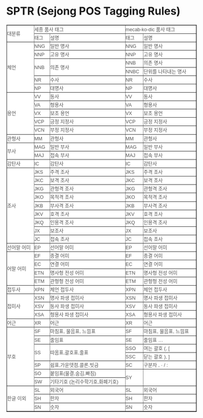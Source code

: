 # SPTR (Sejong POS Tagging Rules)


<table border="1" cellpadding="0" cellspacing="0" style="background-color: white; border-collapse: collapse; color: rgb(85, 85, 85); font-family: Helvetica, Verdana, 나눔고딕, NanumGothic, &quot;맑은 고딕&quot;, &quot;Malgun Gothic&quot;, Gothic, 고딕, AppleGothic, sans-serif; font-size: 12.8px; line-height: 21.12px; margin: 0px; padding: 0px;"><tr height="17" style="height: 12.75pt; margin: 0px; padding: 0px;"><td class="xl67" height="34" rowspan="2" width="78" style="height: 25.5pt; margin: 0px; padding: 0px; width: 59pt;">대분류</td><td class="xl67" colspan="2" width="263" style="border-left-style: none; margin: 0px; padding: 0px; width: 198pt;">세종 품사 태그</td><td class="xl67" colspan="2" width="202" style="border-left-style: none; margin: 0px; padding: 0px; width: 152pt;">mecab-ko-dic 품사 태그</td></tr><tr height="17" style="height: 12.75pt; margin: 0px; padding: 0px;"><td class="xl67" height="17" width="42" style="border-left-style: none; border-top-style: none; margin: 0px; padding: 0px; width: 32pt;">태그</td><td class="xl67" width="221" style="border-left-style: none; border-top-style: none; margin: 0px; padding: 0px; width: 166pt;">설명</td><td class="xl67" width="48" style="border-left-style: none; border-top-style: none; margin: 0px; padding: 0px; width: 36pt;">태그</td><td class="xl67" width="154" style="border-left-style: none; border-top-style: none; margin: 0px; padding: 0px; width: 116pt;">설명</td></tr><tr height="17" style="height: 12.75pt; margin: 0px; padding: 0px;"><td class="xl67" height="102" rowspan="6" width="78" style="border-top-style: none; margin: 0px; padding: 0px; width: 59pt;">체언</td><td class="xl71" width="42" style="border-left-style: none; border-top-style: none; margin: 0px; padding: 0px; width: 32pt;">NNG</td><td class="xl65" width="221" style="border-left-style: none; border-top-style: none; margin: 0px; padding: 0px; width: 166pt;">일반 명사</td><td class="xl71" width="48" style="border-left-style: none; border-top-style: none; margin: 0px; padding: 0px; width: 36pt;">NNG</td><td class="xl65" width="154" style="border-left-style: none; border-top-style: none; margin: 0px; padding: 0px; width: 116pt;">일반 명사</td></tr><tr height="17" style="height: 12.75pt; margin: 0px; padding: 0px;"><td class="xl71" height="17" width="42" style="border-left-style: none; border-top-style: none; margin: 0px; padding: 0px; width: 32pt;">NNP</td><td class="xl65" width="221" style="border-left-style: none; border-top-style: none; margin: 0px; padding: 0px; width: 166pt;">고유 명사</td><td class="xl71" width="48" style="border-left-style: none; border-top-style: none; margin: 0px; padding: 0px; width: 36pt;">NNP</td><td class="xl65" width="154" style="border-left-style: none; border-top-style: none; margin: 0px; padding: 0px; width: 116pt;">고유 명사</td></tr><tr height="17" style="height: 12.75pt; margin: 0px; padding: 0px;"><td class="xl71" height="34" rowspan="2" width="42" style="border-top-style: none; margin: 0px; padding: 0px; width: 32pt;">NNB</td><td class="xl65" rowspan="2" width="221" style="border-top-style: none; margin: 0px; padding: 0px; width: 166pt;"><span style="" _foo="font6" _foo="margin: 0px; padding: 0px;">의존</span><span style="" _foo="font0" _foo="margin: 0px; padding: 0px;">&nbsp;</span><span style="" _foo="font6" _foo="margin: 0px; padding: 0px;">명사</span></td><td class="xl71" width="48" style="border-left-style: none; border-top-style: none; margin: 0px; padding: 0px; width: 36pt;">NNB</td><td class="xl65" width="154" style="border-left-style: none; border-top-style: none; margin: 0px; padding: 0px; width: 116pt;">의존 명사</td></tr><tr height="17" style="height: 12.75pt; margin: 0px; padding: 0px;"><td class="xl71" height="17" width="48" style="border-left-style: none; border-top-style: none; margin: 0px; padding: 0px; width: 36pt;">NNBC</td><td class="xl65" width="154" style="border-left-style: none; border-top-style: none; margin: 0px; padding: 0px; width: 116pt;">단위를 나타내는 명사</td></tr><tr height="17" style="height: 12.75pt; margin: 0px; padding: 0px;"><td class="xl71" height="17" width="42" style="border-left-style: none; border-top-style: none; margin: 0px; padding: 0px; width: 32pt;">NR</td><td class="xl65" width="221" style="border-left-style: none; border-top-style: none; margin: 0px; padding: 0px; width: 166pt;">수사</td><td class="xl71" width="48" style="border-left-style: none; border-top-style: none; margin: 0px; padding: 0px; width: 36pt;">NR</td><td class="xl65" width="154" style="border-left-style: none; border-top-style: none; margin: 0px; padding: 0px; width: 116pt;">수사</td></tr><tr height="17" style="height: 12.75pt; margin: 0px; padding: 0px;"><td class="xl71" height="17" width="42" style="border-left-style: none; border-top-style: none; margin: 0px; padding: 0px; width: 32pt;">NP</td><td class="xl65" width="221" style="border-left-style: none; border-top-style: none; margin: 0px; padding: 0px; width: 166pt;">대명사</td><td class="xl71" width="48" style="border-left-style: none; border-top-style: none; margin: 0px; padding: 0px; width: 36pt;">NP</td><td class="xl65" width="154" style="border-left-style: none; border-top-style: none; margin: 0px; padding: 0px; width: 116pt;">대명사</td></tr><tr height="17" style="height: 12.75pt; margin: 0px; padding: 0px;"><td class="xl67" height="85" rowspan="5" width="78" style="border-top-style: none; margin: 0px; padding: 0px; width: 59pt;">용언</td><td class="xl71" width="42" style="border-left-style: none; border-top-style: none; margin: 0px; padding: 0px; width: 32pt;">VV</td><td class="xl68" width="221" style="border-left-style: none; border-top-style: none; margin: 0px; padding: 0px; width: 166pt;">동사</td><td class="xl71" width="48" style="border-left-style: none; border-top-style: none; margin: 0px; padding: 0px; width: 36pt;">VV</td><td class="xl68" width="154" style="border-left-style: none; border-top-style: none; margin: 0px; padding: 0px; width: 116pt;">동사</td></tr><tr height="17" style="height: 12.75pt; margin: 0px; padding: 0px;"><td class="xl71" height="17" width="42" style="border-left-style: none; border-top-style: none; margin: 0px; padding: 0px; width: 32pt;">VA</td><td class="xl68" width="221" style="border-left-style: none; border-top-style: none; margin: 0px; padding: 0px; width: 166pt;">형용사</td><td class="xl71" width="48" style="border-left-style: none; border-top-style: none; margin: 0px; padding: 0px; width: 36pt;">VA</td><td class="xl68" width="154" style="border-left-style: none; border-top-style: none; margin: 0px; padding: 0px; width: 116pt;">형용사</td></tr><tr height="17" style="height: 12.75pt; margin: 0px; padding: 0px;"><td class="xl71" height="17" width="42" style="border-left-style: none; border-top-style: none; margin: 0px; padding: 0px; width: 32pt;">VX</td><td class="xl68" width="221" style="border-left-style: none; border-top-style: none; margin: 0px; padding: 0px; width: 166pt;">보조 용언</td><td class="xl71" width="48" style="border-left-style: none; border-top-style: none; margin: 0px; padding: 0px; width: 36pt;">VX</td><td class="xl68" width="154" style="border-left-style: none; border-top-style: none; margin: 0px; padding: 0px; width: 116pt;">보조 용언</td></tr><tr height="17" style="height: 12.75pt; margin: 0px; padding: 0px;"><td class="xl71" height="17" width="42" style="border-left-style: none; border-top-style: none; margin: 0px; padding: 0px; width: 32pt;">VCP</td><td class="xl68" width="221" style="border-left-style: none; border-top-style: none; margin: 0px; padding: 0px; width: 166pt;">긍정 지정사</td><td class="xl71" width="48" style="border-left-style: none; border-top-style: none; margin: 0px; padding: 0px; width: 36pt;">VCP</td><td class="xl68" width="154" style="border-left-style: none; border-top-style: none; margin: 0px; padding: 0px; width: 116pt;">긍정 지정사</td></tr><tr height="17" style="height: 12.75pt; margin: 0px; padding: 0px;"><td class="xl71" height="17" width="42" style="border-left-style: none; border-top-style: none; margin: 0px; padding: 0px; width: 32pt;">VCN</td><td class="xl68" width="221" style="border-left-style: none; border-top-style: none; margin: 0px; padding: 0px; width: 166pt;">부정 지정사</td><td class="xl71" width="48" style="border-left-style: none; border-top-style: none; margin: 0px; padding: 0px; width: 36pt;">VCN</td><td class="xl68" width="154" style="border-left-style: none; border-top-style: none; margin: 0px; padding: 0px; width: 116pt;">부정 지정사</td></tr><tr height="17" style="height: 12.75pt; margin: 0px; padding: 0px;"><td class="xl67" height="17" width="78" style="border-top-style: none; margin: 0px; padding: 0px; width: 59pt;">관형사</td><td class="xl71" width="42" style="border-left-style: none; border-top-style: none; margin: 0px; padding: 0px; width: 32pt;">MM</td><td class="xl68" width="221" style="border-left-style: none; border-top-style: none; margin: 0px; padding: 0px; width: 166pt;">관형사</td><td class="xl71" width="48" style="border-left-style: none; border-top-style: none; margin: 0px; padding: 0px; width: 36pt;">MM</td><td class="xl68" width="154" style="border-left-style: none; border-top-style: none; margin: 0px; padding: 0px; width: 116pt;">관형사</td></tr><tr height="17" style="height: 12.75pt; margin: 0px; padding: 0px;"><td class="xl67" height="34" rowspan="2" width="78" style="border-top-style: none; margin: 0px; padding: 0px; width: 59pt;">부사</td><td class="xl71" width="42" style="border-left-style: none; border-top-style: none; margin: 0px; padding: 0px; width: 32pt;">MAG</td><td class="xl68" width="221" style="border-left-style: none; border-top-style: none; margin: 0px; padding: 0px; width: 166pt;">일반 부사</td><td class="xl71" width="48" style="border-left-style: none; border-top-style: none; margin: 0px; padding: 0px; width: 36pt;">MAG</td><td class="xl68" width="154" style="border-left-style: none; border-top-style: none; margin: 0px; padding: 0px; width: 116pt;">일반 부사</td></tr><tr height="17" style="height: 12.75pt; margin: 0px; padding: 0px;"><td class="xl71" height="17" width="42" style="border-left-style: none; border-top-style: none; margin: 0px; padding: 0px; width: 32pt;">MAJ</td><td class="xl68" width="221" style="border-left-style: none; border-top-style: none; margin: 0px; padding: 0px; width: 166pt;">접속 부사</td><td class="xl71" width="48" style="border-left-style: none; border-top-style: none; margin: 0px; padding: 0px; width: 36pt;">MAJ</td><td class="xl68" width="154" style="border-left-style: none; border-top-style: none; margin: 0px; padding: 0px; width: 116pt;">접속 부사</td></tr><tr height="17" style="height: 12.75pt; margin: 0px; padding: 0px;"><td class="xl67" height="17" width="78" style="border-top-style: none; margin: 0px; padding: 0px; width: 59pt;">감탄사</td><td class="xl71" width="42" style="border-left-style: none; border-top-style: none; margin: 0px; padding: 0px; width: 32pt;">IC</td><td class="xl68" width="221" style="border-left-style: none; border-top-style: none; margin: 0px; padding: 0px; width: 166pt;">감탄사</td><td class="xl71" width="48" style="border-left-style: none; border-top-style: none; margin: 0px; padding: 0px; width: 36pt;">IC</td><td class="xl68" width="154" style="border-left-style: none; border-top-style: none; margin: 0px; padding: 0px; width: 116pt;">감탄사</td></tr><tr height="17" style="height: 12.75pt; margin: 0px; padding: 0px;"><td class="xl67" height="153" rowspan="9" width="78" style="border-top-style: none; margin: 0px; padding: 0px; width: 59pt;">조사</td><td class="xl71" width="42" style="border-left-style: none; border-top-style: none; margin: 0px; padding: 0px; width: 32pt;">JKS</td><td class="xl68" width="221" style="border-left-style: none; border-top-style: none; margin: 0px; padding: 0px; width: 166pt;">주격 조사</td><td class="xl71" width="48" style="border-left-style: none; border-top-style: none; margin: 0px; padding: 0px; width: 36pt;">JKS</td><td class="xl68" width="154" style="border-left-style: none; border-top-style: none; margin: 0px; padding: 0px; width: 116pt;">주격 조사</td></tr><tr height="17" style="height: 12.75pt; margin: 0px; padding: 0px;"><td class="xl71" height="17" width="42" style="border-left-style: none; border-top-style: none; margin: 0px; padding: 0px; width: 32pt;">JKC</td><td class="xl68" width="221" style="border-left-style: none; border-top-style: none; margin: 0px; padding: 0px; width: 166pt;">보격 조사</td><td class="xl71" width="48" style="border-left-style: none; border-top-style: none; margin: 0px; padding: 0px; width: 36pt;">JKC</td><td class="xl68" width="154" style="border-left-style: none; border-top-style: none; margin: 0px; padding: 0px; width: 116pt;">보격 조사</td></tr><tr height="17" style="height: 12.75pt; margin: 0px; padding: 0px;"><td class="xl71" height="17" width="42" style="border-left-style: none; border-top-style: none; margin: 0px; padding: 0px; width: 32pt;">JKG</td><td class="xl68" width="221" style="border-left-style: none; border-top-style: none; margin: 0px; padding: 0px; width: 166pt;">관형격 조사</td><td class="xl71" width="48" style="border-left-style: none; border-top-style: none; margin: 0px; padding: 0px; width: 36pt;">JKG</td><td class="xl68" width="154" style="border-left-style: none; border-top-style: none; margin: 0px; padding: 0px; width: 116pt;">관형격 조사</td></tr><tr height="17" style="height: 12.75pt; margin: 0px; padding: 0px;"><td class="xl71" height="17" width="42" style="border-left-style: none; border-top-style: none; margin: 0px; padding: 0px; width: 32pt;">JKO</td><td class="xl68" width="221" style="border-left-style: none; border-top-style: none; margin: 0px; padding: 0px; width: 166pt;">목적격 조사</td><td class="xl71" width="48" style="border-left-style: none; border-top-style: none; margin: 0px; padding: 0px; width: 36pt;">JKO</td><td class="xl68" width="154" style="border-left-style: none; border-top-style: none; margin: 0px; padding: 0px; width: 116pt;">목적격 조사</td></tr><tr height="17" style="height: 12.75pt; margin: 0px; padding: 0px;"><td class="xl71" height="17" width="42" style="border-left-style: none; border-top-style: none; margin: 0px; padding: 0px; width: 32pt;">JKB</td><td class="xl68" width="221" style="border-left-style: none; border-top-style: none; margin: 0px; padding: 0px; width: 166pt;">부사격 조사</td><td class="xl71" width="48" style="border-left-style: none; border-top-style: none; margin: 0px; padding: 0px; width: 36pt;">JKB</td><td class="xl68" width="154" style="border-left-style: none; border-top-style: none; margin: 0px; padding: 0px; width: 116pt;">부사격 조사</td></tr><tr height="17" style="height: 12.75pt; margin: 0px; padding: 0px;"><td class="xl71" height="17" width="42" style="border-left-style: none; border-top-style: none; margin: 0px; padding: 0px; width: 32pt;">JKV</td><td class="xl68" width="221" style="border-left-style: none; border-top-style: none; margin: 0px; padding: 0px; width: 166pt;">호격 조사</td><td class="xl71" width="48" style="border-left-style: none; border-top-style: none; margin: 0px; padding: 0px; width: 36pt;">JKV</td><td class="xl68" width="154" style="border-left-style: none; border-top-style: none; margin: 0px; padding: 0px; width: 116pt;">호격 조사</td></tr><tr height="17" style="height: 12.75pt; margin: 0px; padding: 0px;"><td class="xl71" height="17" width="42" style="border-left-style: none; border-top-style: none; margin: 0px; padding: 0px; width: 32pt;">JKQ</td><td class="xl68" width="221" style="border-left-style: none; border-top-style: none; margin: 0px; padding: 0px; width: 166pt;">인용격 조사</td><td class="xl71" width="48" style="border-left-style: none; border-top-style: none; margin: 0px; padding: 0px; width: 36pt;">JKQ</td><td class="xl68" width="154" style="border-left-style: none; border-top-style: none; margin: 0px; padding: 0px; width: 116pt;">인용격 조사</td></tr><tr height="17" style="height: 12.75pt; margin: 0px; padding: 0px;"><td class="xl71" height="17" width="42" style="border-left-style: none; border-top-style: none; margin: 0px; padding: 0px; width: 32pt;">JX</td><td class="xl68" width="221" style="border-left-style: none; border-top-style: none; margin: 0px; padding: 0px; width: 166pt;">보조사</td><td class="xl71" width="48" style="border-left-style: none; border-top-style: none; margin: 0px; padding: 0px; width: 36pt;">JX</td><td class="xl68" width="154" style="border-left-style: none; border-top-style: none; margin: 0px; padding: 0px; width: 116pt;">보조사</td></tr><tr height="17" style="height: 12.75pt; margin: 0px; padding: 0px;"><td class="xl71" height="17" width="42" style="border-left-style: none; border-top-style: none; margin: 0px; padding: 0px; width: 32pt;">JC</td><td class="xl68" width="221" style="border-left-style: none; border-top-style: none; margin: 0px; padding: 0px; width: 166pt;">접속 조사</td><td class="xl71" width="48" style="border-left-style: none; border-top-style: none; margin: 0px; padding: 0px; width: 36pt;">JC</td><td class="xl68" width="154" style="border-left-style: none; border-top-style: none; margin: 0px; padding: 0px; width: 116pt;">접속 조사</td></tr><tr height="17" style="height: 12.75pt; margin: 0px; padding: 0px;"><td class="xl66" height="17" width="78" style="border-top-style: none; margin: 0px; padding: 0px; width: 59pt;">선어말 어미</td><td class="xl71" width="42" style="border-left-style: none; border-top-style: none; margin: 0px; padding: 0px; width: 32pt;">EP</td><td class="xl68" width="221" style="border-left-style: none; border-top-style: none; margin: 0px; padding: 0px; width: 166pt;">선어말 어미</td><td class="xl71" width="48" style="border-left-style: none; border-top-style: none; margin: 0px; padding: 0px; width: 36pt;">EP</td><td class="xl68" width="154" style="border-left-style: none; border-top-style: none; margin: 0px; padding: 0px; width: 116pt;">선어말 어미</td></tr><tr height="17" style="height: 12.75pt; margin: 0px; padding: 0px;"><td class="xl69" height="68" rowspan="4" width="78" style="height: 51pt; margin: 0px; padding: 0px; width: 59pt;">어말 어미</td><td class="xl71" width="42" style="border-left-style: none; border-top-style: none; margin: 0px; padding: 0px; width: 32pt;">EF</td><td class="xl68" width="221" style="border-left-style: none; border-top-style: none; margin: 0px; padding: 0px; width: 166pt;">종결 어미</td><td class="xl71" width="48" style="border-left-style: none; border-top-style: none; margin: 0px; padding: 0px; width: 36pt;">EF</td><td class="xl68" width="154" style="border-left-style: none; border-top-style: none; margin: 0px; padding: 0px; width: 116pt;">종결 어미</td></tr><tr height="17" style="height: 12.75pt; margin: 0px; padding: 0px;"><td class="xl71" height="17" width="42" style="border-left-style: none; border-top-style: none; margin: 0px; padding: 0px; width: 32pt;">EC</td><td class="xl68" width="221" style="border-left-style: none; border-top-style: none; margin: 0px; padding: 0px; width: 166pt;">연결 어미</td><td class="xl71" width="48" style="border-left-style: none; border-top-style: none; margin: 0px; padding: 0px; width: 36pt;">EC</td><td class="xl68" width="154" style="border-left-style: none; border-top-style: none; margin: 0px; padding: 0px; width: 116pt;">연결 어미</td></tr><tr height="17" style="height: 12.75pt; margin: 0px; padding: 0px;"><td class="xl71" height="17" width="42" style="border-left-style: none; border-top-style: none; margin: 0px; padding: 0px; width: 32pt;">ETN</td><td class="xl68" width="221" style="border-left-style: none; border-top-style: none; margin: 0px; padding: 0px; width: 166pt;">명사형 전성 어미</td><td class="xl71" width="48" style="border-left-style: none; border-top-style: none; margin: 0px; padding: 0px; width: 36pt;">ETN</td><td class="xl68" width="154" style="border-left-style: none; border-top-style: none; margin: 0px; padding: 0px; width: 116pt;">명사형 전성 어미</td></tr><tr height="17" style="height: 12.75pt; margin: 0px; padding: 0px;"><td class="xl71" height="17" width="42" style="border-left-style: none; border-top-style: none; margin: 0px; padding: 0px; width: 32pt;">ETM</td><td class="xl68" width="221" style="border-left-style: none; border-top-style: none; margin: 0px; padding: 0px; width: 166pt;">관형형 전성 어미</td><td class="xl71" width="48" style="border-left-style: none; border-top-style: none; margin: 0px; padding: 0px; width: 36pt;">ETM</td><td class="xl68" width="154" style="border-left-style: none; border-top-style: none; margin: 0px; padding: 0px; width: 116pt;">관형형 전성 어미</td></tr><tr height="17" style="height: 12.75pt; margin: 0px; padding: 0px;"><td class="xl67" height="17" width="78" style="border-top-style: none; margin: 0px; padding: 0px; width: 59pt;">접두사</td><td class="xl71" width="42" style="border-left-style: none; border-top-style: none; margin: 0px; padding: 0px; width: 32pt;">XPN</td><td class="xl68" width="221" style="border-left-style: none; border-top-style: none; margin: 0px; padding: 0px; width: 166pt;">체언 접두사</td><td class="xl71" width="48" style="border-left-style: none; border-top-style: none; margin: 0px; padding: 0px; width: 36pt;">XPN</td><td class="xl68" width="154" style="border-left-style: none; border-top-style: none; margin: 0px; padding: 0px; width: 116pt;">체언 접두사</td></tr><tr height="17" style="height: 12.75pt; margin: 0px; padding: 0px;"><td class="xl67" height="51" rowspan="3" width="78" style="border-top-style: none; margin: 0px; padding: 0px; width: 59pt;">접미사</td><td class="xl71" width="42" style="border-left-style: none; border-top-style: none; margin: 0px; padding: 0px; width: 32pt;">XSN</td><td class="xl68" width="221" style="border-left-style: none; border-top-style: none; margin: 0px; padding: 0px; width: 166pt;">명사 파생 접미사</td><td class="xl71" width="48" style="border-left-style: none; border-top-style: none; margin: 0px; padding: 0px; width: 36pt;">XSN</td><td class="xl68" width="154" style="border-left-style: none; border-top-style: none; margin: 0px; padding: 0px; width: 116pt;">명사 파생 접미사</td></tr><tr height="17" style="height: 12.75pt; margin: 0px; padding: 0px;"><td class="xl71" height="17" width="42" style="border-left-style: none; border-top-style: none; margin: 0px; padding: 0px; width: 32pt;">XSV</td><td class="xl68" width="221" style="border-left-style: none; border-top-style: none; margin: 0px; padding: 0px; width: 166pt;">동사 파생 접미사</td><td class="xl71" width="48" style="border-left-style: none; border-top-style: none; margin: 0px; padding: 0px; width: 36pt;">XSV</td><td class="xl68" width="154" style="border-left-style: none; border-top-style: none; margin: 0px; padding: 0px; width: 116pt;">동사 파생 접미사</td></tr><tr height="17" style="height: 12.75pt; margin: 0px; padding: 0px;"><td class="xl71" height="17" width="42" style="border-left-style: none; border-top-style: none; margin: 0px; padding: 0px; width: 32pt;">XSA</td><td class="xl68" width="221" style="border-left-style: none; border-top-style: none; margin: 0px; padding: 0px; width: 166pt;">형용사 파생 접미사</td><td class="xl71" width="48" style="border-left-style: none; border-top-style: none; margin: 0px; padding: 0px; width: 36pt;">XSA</td><td class="xl68" width="154" style="border-left-style: none; border-top-style: none; margin: 0px; padding: 0px; width: 116pt;">형용사 파생 접미사</td></tr><tr height="17" style="height: 12.75pt; margin: 0px; padding: 0px;"><td class="xl67" height="17" width="78" style="border-top-style: none; margin: 0px; padding: 0px; width: 59pt;">어근</td><td class="xl71" width="42" style="border-left-style: none; border-top-style: none; margin: 0px; padding: 0px; width: 32pt;">XR</td><td class="xl68" width="221" style="border-left-style: none; border-top-style: none; margin: 0px; padding: 0px; width: 166pt;">어근</td><td class="xl71" width="48" style="border-left-style: none; border-top-style: none; margin: 0px; padding: 0px; width: 36pt;">XR</td><td class="xl68" width="154" style="border-left-style: none; border-top-style: none; margin: 0px; padding: 0px; width: 116pt;">어근</td></tr><tr height="17" style="height: 12.75pt; margin: 0px; padding: 0px;"><td class="xl67" height="119" rowspan="7" width="78" style="border-top-style: none; margin: 0px; padding: 0px; width: 59pt;">부호</td><td class="xl71" width="42" style="border-left-style: none; border-top-style: none; margin: 0px; padding: 0px; width: 32pt;">SF</td><td class="xl65" width="221" style="border-left-style: none; border-top-style: none; margin: 0px; padding: 0px; width: 166pt;">마침표, 물음표, 느낌표</td><td class="xl71" width="48" style="border-left-style: none; border-top-style: none; margin: 0px; padding: 0px; width: 36pt;">SF</td><td class="xl65" width="154" style="border-left-style: none; border-top-style: none; margin: 0px; padding: 0px; width: 116pt;">마침표, 물음표, 느낌표</td></tr><tr height="17" style="height: 12.75pt; margin: 0px; padding: 0px;"><td class="xl71" height="17" width="42" style="border-left-style: none; border-top-style: none; margin: 0px; padding: 0px; width: 32pt;">SE</td><td class="xl68" width="221" style="border-left-style: none; border-top-style: none; margin: 0px; padding: 0px; width: 166pt;">줄임표</td><td class="xl71" width="48" style="border-left-style: none; border-top-style: none; margin: 0px; padding: 0px; width: 36pt;">SE</td><td class="xl68" width="154" style="border-left-style: none; border-top-style: none; margin: 0px; padding: 0px; width: 116pt;">줄임표 …</td></tr><tr height="17" style="height: 12.75pt; margin: 0px; padding: 0px;"><td class="xl71" height="34" rowspan="2" width="42" style="border-top-style: none; margin: 0px; padding: 0px; width: 32pt;">SS</td><td class="xl68" rowspan="2" width="221" style="border-top-style: none; margin: 0px; padding: 0px; width: 166pt;">따옴표,괄호표,줄표</td><td class="xl71" width="48" style="border-left-style: none; border-top-style: none; margin: 0px; padding: 0px; width: 36pt;">SSO</td><td class="xl68" width="154" style="border-left-style: none; border-top-style: none; margin: 0px; padding: 0px; width: 116pt;">여는 괄호 (, [</td></tr><tr height="17" style="height: 12.75pt; margin: 0px; padding: 0px;"><td class="xl73" height="17" width="48" style="border-left-style: none; border-top-style: none; margin: 0px; padding: 0px; width: 36pt;">SSC</td><td class="xl68" width="154" style="border-left-style: none; border-top-style: none; margin: 0px; padding: 0px; width: 116pt;">닫는 괄호 ), ]</td></tr><tr height="17" style="height: 12.75pt; margin: 0px; padding: 0px;"><td class="xl71" height="17" width="42" style="border-left-style: none; border-top-style: none; margin: 0px; padding: 0px; width: 32pt;">SP</td><td class="xl68" width="221" style="border-left-style: none; border-top-style: none; margin: 0px; padding: 0px; width: 166pt;">쉼표,가운뎃점,콜론,빗금</td><td class="xl71" width="48" style="border-left-style: none; border-top-style: none; margin: 0px; padding: 0px; width: 36pt;">SC</td><td class="xl65" width="154" style="border-left-style: none; border-top-style: none; margin: 0px; padding: 0px; width: 116pt;">구분자 , · / :</td></tr><tr height="17" style="height: 12.75pt; margin: 0px; padding: 0px;"><td class="xl71" height="17" width="42" style="border-left-style: none; border-top-style: none; margin: 0px; padding: 0px; width: 32pt;">SO</td><td class="xl68" width="221" style="border-left-style: none; border-top-style: none; margin: 0px; padding: 0px; width: 166pt;">붙임표(물결,숨김,빠짐)</td><td class="xl71" rowspan="2" width="48" style="border-top-style: none; margin: 0px; padding: 0px; width: 36pt;">SY</td><td class="xl65" rowspan="2" width="154" style="border-top-style: none; margin: 0px; padding: 0px; width: 116pt;">　</td></tr><tr height="17" style="height: 12.75pt; margin: 0px; padding: 0px;"><td class="xl71" height="17" width="42" style="border-left-style: none; border-top-style: none; margin: 0px; padding: 0px; width: 32pt;">SW</td><td class="xl68" width="221" style="border-left-style: none; border-top-style: none; margin: 0px; padding: 0px; width: 166pt;">기타기호 (논리수학기호,화폐기호)</td></tr><tr height="17" style="height: 12.75pt; margin: 0px; padding: 0px;"><td class="xl67" height="51" rowspan="3" width="78" style="border-top-style: none; margin: 0px; padding: 0px; width: 59pt;">한글 이외</td><td class="xl71" width="42" style="border-left-style: none; border-top-style: none; margin: 0px; padding: 0px; width: 32pt;">SL</td><td class="xl65" width="221" style="border-left-style: none; border-top-style: none; margin: 0px; padding: 0px; width: 166pt;">외국어</td><td class="xl71" width="48" style="border-left-style: none; border-top-style: none; margin: 0px; padding: 0px; width: 36pt;">SL</td><td class="xl65" width="154" style="border-left-style: none; border-top-style: none; margin: 0px; padding: 0px; width: 116pt;">외국어</td></tr><tr height="17" style="height: 12.75pt; margin: 0px; padding: 0px;"><td class="xl71" height="17" width="42" style="border-left-style: none; border-top-style: none; margin: 0px; padding: 0px; width: 32pt;">SH</td><td class="xl65" width="221" style="border-left-style: none; border-top-style: none; margin: 0px; padding: 0px; width: 166pt;">한자</td><td class="xl71" width="48" style="border-left-style: none; border-top-style: none; margin: 0px; padding: 0px; width: 36pt;">SH</td><td class="xl65" width="154" style="border-left-style: none; border-top-style: none; margin: 0px; padding: 0px; width: 116pt;">한자</td></tr><tr height="17" style="height: 12.75pt; margin: 0px; padding: 0px;"><td class="xl71" height="17" width="42" style="border-left-style: none; border-top-style: none; margin: 0px; padding: 0px; width: 32pt;">SN</td><td class="xl65" width="221" style="border-left-style: none; border-top-style: none; margin: 0px; padding: 0px; width: 166pt;">숫자</td><td class="xl71" width="48" style="border-left-style: none; border-top-style: none; margin: 0px; padding: 0px; width: 36pt;">SN</td><td class="xl65" width="154" style="border-left-style: none; border-top-style: none; margin: 0px; padding: 0px; width: 116pt;">숫자</td></tr></table>